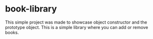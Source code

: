 # book-library

This simple project was made to showcase object constructor and the prototype object. This is a simple library where you can add or remove books.
